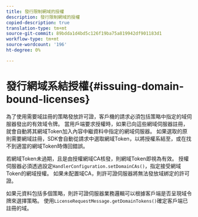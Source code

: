 ```yaml
---
title: 發行限制網域的授權
description: 發行限制網域的授權
copied-description: true
translation-type: tm+mt
source-git-commit: 89bdda1d4bd5c126f19ba75a819942df901183d1
workflow-type: tm+mt
source-wordcount: '196'
ht-degree: 0%

---
```



# 發行網域系結授權{#issuing-domain-bound-licenses}

為了使用需要域註冊的策略發放許可證，客戶機的請求必須包括策略中指定的域伺服器發出的有效域令牌。 當用戶端要求授權時，如果已向這些網域伺服器註冊，就會自動將其網域Token加入內容中繼資料中指定的網域伺服器。 如果選取的原則需要網域註冊，SDK會自動從請求中選取網域Token，以將授權系結至，或在找不到適當的網域Token時傳回錯誤。

若網域Token未過期，且是由授權網域CA核發，則網域Token即視為有效。 授權伺服器必須透過設定`HandlerConfiguration.setDomainCAs()`，指定接受網域Token的網域授權。 如果未配置域CA，則許可證伺服器將無法發放域綁定的許可證。

如果元資料包括多個策略，則許可證伺服器業務邏輯可以根據客戶端是否呈現域令牌來選擇策略。 使用`LicenseRequestMessage.getDomainTokens()`確定客戶端已註冊的域。
